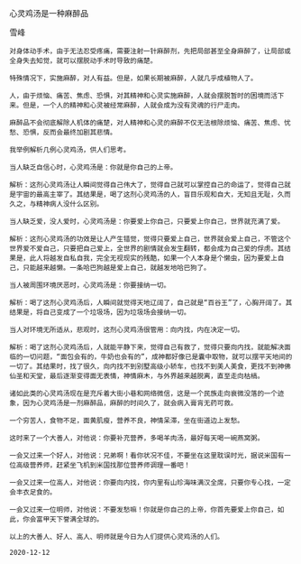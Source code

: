 心灵鸡汤是一种麻醉品

雪峰


    对身体动手术，由于无法忍受疼痛，需要注射一针麻醉剂，先把局部甚至全身麻醉了，让局部或全身失去知觉，就可以摆脱动手术时导致的痛楚。

    特殊情况下，实施麻醉，对人有益。但是，如果长期被麻醉，人就几乎成植物人了。

    人，由于烦恼、痛苦、焦虑、恐惧，对其精神和心灵实施麻醉，人就会摆脱暂时的困境而活下来。但是，一个人的精神和心灵被经常麻醉，人就会成为没有灵魂的行尸走肉。

    麻醉品不会彻底解除人机体的痛楚，对人精神和心灵的麻醉不仅无法根除烦恼、痛苦、焦虑、忧愁、恐惧，反而会最终加剧其悲情。

    我举例解析几例心灵鸡汤，供人们思考。

    当人缺乏自信心时，心灵鸡汤是：你就是你自己的上帝。

    解析：这剂心灵鸡汤让人瞬间觉得自己伟大了，觉得自己就可以掌控自己的命运了，觉得自己就是宇宙的最高主宰了。其结果是，喝了这剂心灵鸡汤的人，盲目乐观和自大，无知且无耻，久而久之，与精神病人没什么区别。

    当人缺乏爱，没人爱时，心灵鸡汤是：你要爱上你自己，只要爱上你自己，世界就充满了爱。

    解析：这剂心灵鸡汤的功效是让人产生错觉，觉得只要爱上自己，世界就会爱上自己，不管这个世界爱不爱自己，只要把自己爱上，全世界的剧情就会发生翻转，都会成为自己爱的俘虏。其结果是，此人将越发自私自我，完全无视现实的残酷，如果一个人本身是个懒虫，因为要爱上自己，只能越来越懒。一条哈巴狗越是爱上自己，就越发地哈巴狗了。

    当人被周围环境厌恶时，心灵鸡汤是：你要接纳一切。

    解析：喝了这剂心灵鸡汤后，人瞬间就觉得天地辽阔了，自己就是“百谷王”了，心胸开阔了。其结果是，将自己变成了一个垃圾场，因为垃圾场会接纳一切。

    当人对环境无所适从，悲观时，这剂心灵鸡汤很管用：向内找，内在决定一切。

    解析：喝了这剂心灵鸡汤后，人就能平静下来，觉得自己有救了，觉得只要向内找，就能解决面临的一切问题，“面包会有的，牛奶也会有的”，成神都好像已是囊中取物，就可以摆平天地间的一切了。其结果时，找了很久，向内找不到别墅高级小轿车，也找不到美人美食，更找不到神佛仙圣和天堂，最后逐渐变得面无表情，神情麻木，与外界越来越脱离，直至走向枯槁。

    诸如此类的心灵鸡汤现在是充斥着大街小巷和网络微信，这是一个民族走向衰微没落的一个迹象，因为心灵鸡汤是一剂麻醉品，麻醉的时间久了，就会病入膏肓无药可救。

    一个穷苦人，食物不足，面黄肌瘦，营养不良，神情呆滞，坐在街道边上发愁。

    这时来了一个大善人，对他说：你要补充营养，多喝羊肉汤，最好每天喝一碗燕窝粥。

    一会又过来一个好人，对他说：兄弟啊！看你状况不佳，不要坐在这里耽误时光，据说米国有一位高级营养师，赶紧坐飞机到米国找那位营养师调理一番吧！

    一会又过来一位高人，对他说：你要向内找，你内里有山珍海味满汉全席，只要你专心找，一定会丰衣足食的。

    一会又过来一位明师，对他说：不要发愁嘛！你就是你自己的上帝，你首先要爱上你自己，如此，你会富甲天下誉满全球的。

    以上的大善人、好人、高人、明师就是今日为人们提供心灵鸡汤的人们。

    2020-12-12



